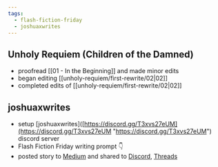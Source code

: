 ```yaml
---
tags:
  - flash-fiction-friday
  - joshuaxwrites
---
```

## Unholy Requiem (Children of the Damned)
- proofread [[01 - In the Beginning]] and made minor edits 
- began editing [[unholy-requiem/first-rewrite/02|02]] 
- completed edits of [[unholy-requiem/first-rewrite/02|02]] 

## joshuaxwrites
- setup [joshuaxwrites]([https://discord.gg/T3xvs27eUM](https://discord.gg/T3xvs27eUM "https://discord.gg/T3xvs27eUM") discord server
- Flash Fiction Friday writing prompt 👇
- posted story to [Medium](https://joshuaxwrites.medium.com/flashfictionfriday-072624-d805c6159cd7) and shared to [Discord](https://discord.com/channels/1266261630883467347/1266436191394336839/1266443586249949204), [Threads](https://www.threads.net/@joshuaxwrites/post/C95Nw_-o-eU/) 



